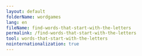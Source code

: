 ```yaml
---
layout: default
folderName: wordgames
lang: en
fileName: find-words-that-start-with-the-letters
permalink: /find-words-that-start-with-the-letters
tool: words-that-start-with-the-letters
nointernationalization: true
---
```


